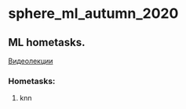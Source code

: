 # sphere_ml_autumn_2020
## ML hometasks.
[Видеолекции](https://www.youtube.com/playlist?list=PLrCZzMib1e9qq4fABTTgA5XPB-N1aahIV)
   
### Hometasks:
1. knn
